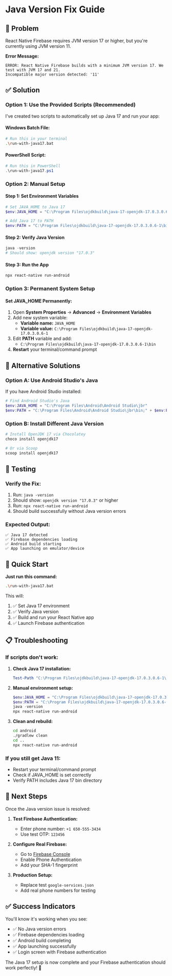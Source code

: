 # Java Version Fix Guide

## 🚨 Problem
React Native Firebase requires JVM version 17 or higher, but you're currently using JVM version 11.

**Error Message:**
```
ERROR: React Native Firebase builds with a minimum JVM version 17. We test with JVM 17 and 21.
Incompatible major version detected: '11'
```

## ✅ Solution

### **Option 1: Use the Provided Scripts (Recommended)**

I've created two scripts to automatically set up Java 17 and run your app:

#### **Windows Batch File:**
```bash
# Run this in your terminal
.\run-with-java17.bat
```

#### **PowerShell Script:**
```powershell
# Run this in PowerShell
.\run-with-java17.ps1
```

### **Option 2: Manual Setup**

#### **Step 1: Set Environment Variables**
```powershell
# Set JAVA_HOME to Java 17
$env:JAVA_HOME = "C:\Program Files\ojdkbuild\java-17-openjdk-17.0.3.0.6-1"

# Add Java 17 to PATH
$env:PATH = "C:\Program Files\ojdkbuild\java-17-openjdk-17.0.3.0.6-1\bin;" + $env:PATH
```

#### **Step 2: Verify Java Version**
```powershell
java -version
# Should show: openjdk version "17.0.3"
```

#### **Step 3: Run the App**
```bash
npx react-native run-android
```

### **Option 3: Permanent System Setup**

#### **Set JAVA_HOME Permanently:**
1. Open **System Properties** → **Advanced** → **Environment Variables**
2. Add new system variable:
   - **Variable name:** `JAVA_HOME`
   - **Variable value:** `C:\Program Files\ojdkbuild\java-17-openjdk-17.0.3.0.6-1`
3. Edit **PATH** variable and add:
   - `C:\Program Files\ojdkbuild\java-17-openjdk-17.0.3.0.6-1\bin`
4. **Restart** your terminal/command prompt

## 🔧 Alternative Solutions

### **Option A: Use Android Studio's Java**
If you have Android Studio installed:
```powershell
# Find Android Studio's Java
$env:JAVA_HOME = "C:\Program Files\Android\Android Studio\jbr"
$env:PATH = "C:\Program Files\Android\Android Studio\jbr\bin;" + $env:PATH
```

### **Option B: Install Different Java Version**
```bash
# Install OpenJDK 17 via Chocolatey
choco install openjdk17

# Or via Scoop
scoop install openjdk17
```

## 🧪 Testing

### **Verify the Fix:**
1. Run: `java -version`
2. Should show: `openjdk version "17.0.3"` or higher
3. Run: `npx react-native run-android`
4. Should build successfully without Java version errors

### **Expected Output:**
```
✅ Java 17 detected
✅ Firebase dependencies loading
✅ Android build starting
✅ App launching on emulator/device
```

## 🚀 Quick Start

**Just run this command:**
```bash
.\run-with-java17.bat
```

This will:
1. ✅ Set Java 17 environment
2. ✅ Verify Java version
3. ✅ Build and run your React Native app
4. ✅ Launch Firebase authentication

## 📋 Troubleshooting

### **If scripts don't work:**
1. **Check Java 17 installation:**
   ```powershell
   Test-Path "C:\Program Files\ojdkbuild\java-17-openjdk-17.0.3.0.6-1\bin\java.exe"
   ```

2. **Manual environment setup:**
   ```powershell
   $env:JAVA_HOME = "C:\Program Files\ojdkbuild\java-17-openjdk-17.0.3.0.6-1"
   $env:PATH = "C:\Program Files\ojdkbuild\java-17-openjdk-17.0.3.0.6-1\bin;" + $env:PATH
   java -version
   npx react-native run-android
   ```

3. **Clean and rebuild:**
   ```bash
   cd android
   ./gradlew clean
   cd ..
   npx react-native run-android
   ```

### **If you still get Java 11:**
- Restart your terminal/command prompt
- Check if JAVA_HOME is set correctly
- Verify PATH includes Java 17 bin directory

## 🎯 Next Steps

Once the Java version issue is resolved:

1. **Test Firebase Authentication:**
   - Enter phone number: `+1 650-555-3434`
   - Use test OTP: `123456`

2. **Configure Real Firebase:**
   - Go to [Firebase Console](https://console.firebase.google.com/u/1/project/carbonauts-4f92b/overview)
   - Enable Phone Authentication
   - Add your SHA-1 fingerprint

3. **Production Setup:**
   - Replace test `google-services.json`
   - Add real phone numbers for testing

## ✅ Success Indicators

You'll know it's working when you see:
- ✅ No Java version errors
- ✅ Firebase dependencies loading
- ✅ Android build completing
- ✅ App launching successfully
- ✅ Login screen with Firebase authentication

The Java 17 setup is now complete and your Firebase authentication should work perfectly! 🎉


